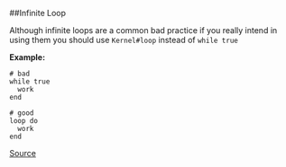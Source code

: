 ##Infinite Loop

Although infinite loops are a common bad practice if you really intend in using them
you should use ```Kernel#loop``` instead of ```while true```

**Example:**

```
# bad
while true
  work
end

# good
loop do
  work
end
```

[Source](http://www.rubydoc.info/gems/rubocop/RuboCop/Cop/Style/InfiniteLoop)
